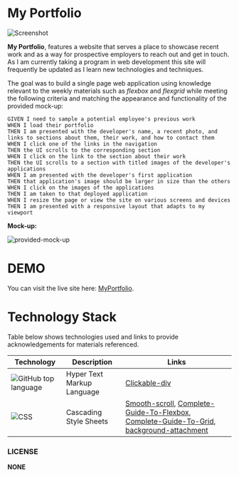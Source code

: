 # **My Portfolio**


![Screenshot](./assets/images/screenshot.gif)

**My Portfolio**, features a website that serves a place to showcase recent work and as a way for prospective employers to reach out and get in touch. As I am currently taking a program in web development this site will frequently be updated as I learn new technologies and techniques. 

The goal was to build a single page web application using knowledge relevant to the weekly materials such as *flexbox* and *flexgrid* while meeting the following criteria and matching the appearance and functionality of the provided mock-up:

    GIVEN I need to sample a potential employee's previous work
    WHEN I load their portfolio
    THEN I am presented with the developer's name, a recent photo, and links to sections about them, their work, and how to contact them
    WHEN I click one of the links in the navigation
    THEN the UI scrolls to the corresponding section
    WHEN I click on the link to the section about their work
    THEN the UI scrolls to a section with titled images of the developer's applications
    WHEN I am presented with the developer's first application
    THEN that application's image should be larger in size than the others
    WHEN I click on the images of the applications
    THEN I am taken to that deployed application
    WHEN I resize the page or view the site on various screens and devices
    THEN I am presented with a responsive layout that adapts to my viewport

**Mock-up:**

![provided-mock-up](./assets/images/mock-up.gif)

# DEMO

You can visit the live site here: [MyPortfolio](https://iitoneloc.github.io/Portfolio/).

# Technology Stack

Table below shows technologies used and links to provide acknowledgements for materials referenced. 

| Technology | Description                        | Links |
| ---------- | -----------------------------------| ------|
|![GitHub top language](https://img.shields.io/github/languages/top/iiTONELOC/Portfolio) | Hyper Text Markup Language |[Clickable-div](https://stackoverflow.com/questions/9228730/how-do-i-make-entire-div-a-link/9228754 ) |
|![CSS](https://img.shields.io/badge/CSS-38.5%25-rebeccapurple)| Cascading Style Sheets |[Smooth-scroll](https://www.w3schools.com/howto/howto_css_smooth_scroll.asp#section1), [Complete-Guide-To-Flexbox](https://css-tricks.com/snippets/css/a-guide-to-flexbox/), [Complete-Guide-To-Grid](https://css-tricks.com/snippets/css/a-guide-to-flexbox/), [background-attachment](https://developer.mozilla.org/en-US/docs/Web/CSS/background-attachment) |








### LICENSE 
**NONE**